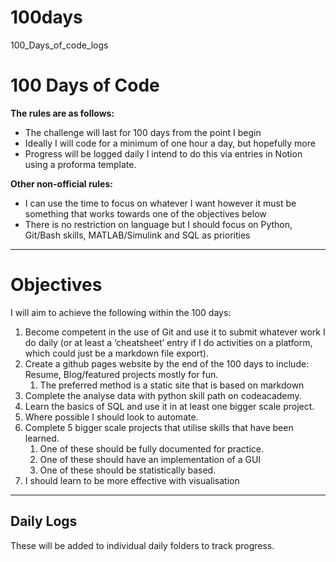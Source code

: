 # 100days
100_Days_of_code_logs
# 100 Days of Code

**The rules are as follows:**

- The challenge will last for 100 days from the point I begin
- Ideally I will code for a minimum of one hour a day, but hopefully more
- Progress will be logged daily I intend to do this via entries in Notion using a proforma template.

**Other non-official rules:**

- I can use the time to focus on whatever I want however it must be something that works towards one of the objectives below
- There is no restriction on language but I should focus on Python, Git/Bash skills, MATLAB/Simulink and SQL as priorities

---

# Objectives

I will aim to achieve the following within the 100 days:

1. Become competent in the use of Git and use it to submit whatever work I do daily (or at least a ‘cheatsheet’ entry if I do activities on a platform, which could just be a markdown file export).
2. Create a github pages website by the end of the 100 days to include: Resume, Blog/featured projects mostly for fun.
    1. The preferred method is a static site that is based on markdown
3. Complete the analyse data with python skill path on codeacademy.
4. Learn the basics of SQL and use it in at least one bigger scale project.
5. Where possible I should look to automate.
6. Complete 5 bigger scale projects that utilise skills that have been learned.
    1. One of these should be fully documented for practice.
    2. One of these should have an implementation of a GUI
    3. One of these should be statistically based.
7. I should learn to be more effective with visualisation

---

## Daily Logs
These will be added to individual daily folders to track progress.
